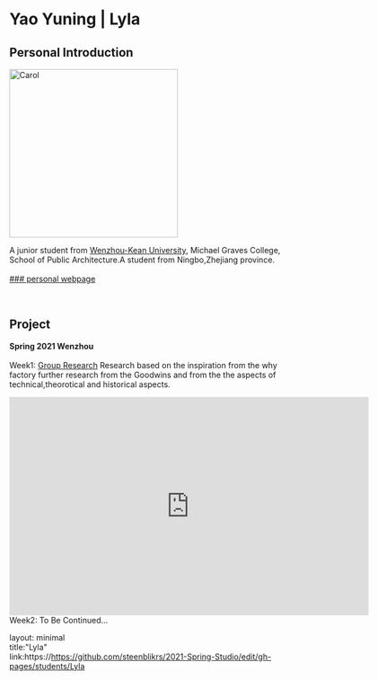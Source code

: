 # Yao Yuning | Lyla
## Personal Introduction
  <img alt="Carol" src="https://github.com/steenblikrs/2021-Spring-Studio/blob/gh-pages/students/Lyla/%E5%BE%AE%E4%BF%A1%E5%9B%BE%E7%89%87_20210305092139.jpg?raw=true" width="300">
  
  A junior student from [Wenzhou-Kean University](http://www.wku.edu.cn/), Michael Graves College, School of Public Architecture.A student from Ningbo,Zhejiang province.
  <br>
  <br>
[### personal webpage](https://yuning-yao.github.io/Architecture-Profolio/)
<br>

<br>

## Project
**Spring 2021 Wenzhou**
<br>
<br>
Week1: [Group Research](https://steenblikrs.github.io/2021-Spring-Studio/Research/Porocity)
Research based on the inspiration from the why factory further research from the Goodwins and from the the aspects of technical,theorotical and historical aspects.
<iframe src="https://docs.google.com/presentation/d/e/2PACX-1vTWUNr3xdj3qRzldKHm5Mp_OifhYsUTlZ0aUQEFRtbu3jAIBxdZA6XxRPV6j1hiqjh1nsOGdVUc8CHS/embed?start=true&loop=true&delayms=3000" frameborder="0" width="640" height="389" allowfullscreen="true" mozallowfullscreen="true" webkitallowfullscreen="true"></iframe>

<br>
Week2: To Be Continued...














































layout: minimal    
title:"Lyla"  
link:https://https://github.com/steenblikrs/2021-Spring-Studio/edit/gh-pages/students/Lyla
